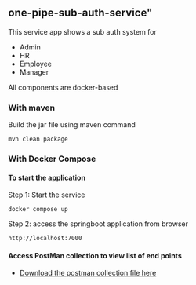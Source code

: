 ## one-pipe-sub-auth-service" 

This service app shows a sub auth system for 
- Admin
- HR
- Employee
- Manager 

All components are docker-based

### With maven
Build the jar file using maven command
    
    mvn clean package
    


### With Docker Compose

#### To start the application

Step 1: Start the service

    docker compose up
    
    
Step 2: access the springboot application from browser 

    http://localhost:7000

#### Access PostMan collection to view list of end points

- [Download the postman collection file here](https://www.getpostman.com/collections/fe155ea21bd2e2de21b8)

